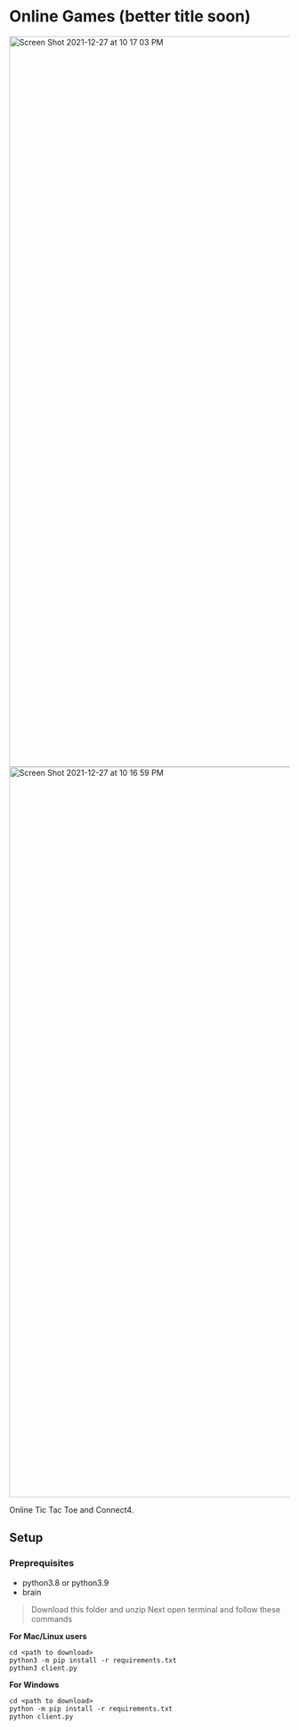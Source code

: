 # Online Games (better title soon)

<img width="1312" alt="Screen Shot 2021-12-27 at 10 17 03 PM" src="https://user-images.githubusercontent.com/86181184/147491543-f2435aaa-967a-4307-9ef6-c4d81240cdd4.png">

<img width="1312" alt="Screen Shot 2021-12-27 at 10 16 59 PM" src="https://user-images.githubusercontent.com/86181184/147491572-39d02a18-6848-437f-b32c-4bf165c8c8dd.png">

Online Tic Tac Toe and Connect4.

## Setup

### Preprequisites

- python3.8 or python3.9
- brain

> Download this folder and unzip
> Next open terminal and follow these commands

**For Mac/Linux users**

```
cd <path to download>
python3 -m pip install -r requirements.txt
python3 client.py
```

**For Windows**

```
cd <path to download>
python -m pip install -r requirements.txt
python client.py
```
